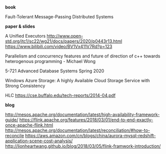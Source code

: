 **book**

Fault-Tolerant Message-Passing Distributed Systems

**paper & slides**

A Unified Executors http://www.open-std.org/jtc1/sc22/wg21/docs/papers/2020/p0443r13.html  https://www.bilibili.com/video/BV1Vx411V7Rd?p=123

Parallelism and concurrency features and future of direction of c++ towards heterogenous programming - Michael Wong

5-721 Advanced Database Systems Spring 2020

Windows Azure Storage: A highly Available Cloud Storage Service with Strong Consistency

HLC https://cse.buffalo.edu/tech-reports/2014-04.pdf

**blog**

http://mesos.apache.org/documentation/latest/high-availability-framework-guide/ 
https://flink.apache.org/features/2018/03/01/end-to-end-exactly-once-apache-flink.html
http://mesos.apache.org/documentation/latest/reconciliation/#how-to-reconcile
https://aws.amazon.com/cn/blogs/china/aurora-mysql-redshift-application-scene-cost-analysis/
http://lionheartwang.github.io/blog/2018/03/05/flink-framwork-introduction/
